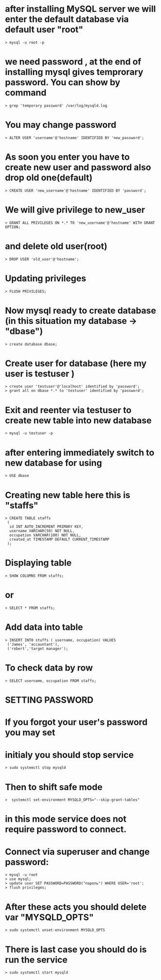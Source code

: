 # after installing MySQL server we will enter the default database via default user "root"
    > mysql -u root -p 
# we need password , at the end of installing mysql gives temprorary password. You can show by command
    > grep 'temporary password' /var/log/mysqld.log
# You may change password 
    > ALTER USER 'username'@'hostname' IDENTIFIED BY 'new_password';    
#  As soon you enter you have to create new user and password also drop old one(default)
    > CREATE USER 'new_username'@'hostname' IDENTIFIED BY 'password';
# We will give privilege to new_user     
    > GRANT ALL PRIVILEGES ON *.* TO 'new_username'@'hostname' WITH GRANT OPTION;
# and delete old user(root)
    > DROP USER 'old_user'@'hostname';
# Updating privileges 
    > FLUSH PRIVILEGES;
# Now mysql ready to create database (in this situation my database -> "dbase")
    > create database dbase;
# Create user for database (here my user is testuser ) 
    > create user 'testuser'@'localhost' identified by 'password';
    > grant all on dbase *.* to 'testuser' identified by 'password';
# Exit and reenter via testuser to create new table into new database
    > mysql -u testuser -p
# after entering immediately switch to new database for using 
    > USE dbase
# Creating new table here this is "staffs" 
    > CREATE TABLE staffs 
     (
      id INT AUTO_INCREMENT PRIMARY KEY,
      username VARCHAR(50) NOT NULL,
      occupation VARCHAR(100) NOT NULL,
      created_at TIMESTAMP DEFAULT CURRENT_TIMESTAMP
     );     
# Displaying table 
    > SHOW COLUMNS FROM staffs;
# or 
    > SELECT * FROM staffs;
# Add data into table 
    > INSERT INTO stuffs ( username, occupation) VALUES
     ('James', 'accauntant'),
     ('robert','target manager');
# To check data by row
    > SELECT username, occupation FROM staffs;
# SETTING PASSWORD
                    
# If you forgot your user's password you may set
# initialy you should stop service
    > sudo systemctl stop mysqld
# Then to shift safe mode    
    >  systemctl set-environment MYSQLD_OPTS="--skip-grant-tables"
# in this mode service does not require password to connect.
# Connect via superuser and change password:
    > mysql -u root
    > use mysql;
    > update user SET PASSWORD=PASSWORD("пароль") WHERE USER='root';
    > flush privileges;
# After these acts you should delete var "MYSQLD_OPTS" 
    > sudo systemctl unset-environment MYSQLD_OPTS
# There is last case you should do is run the service 
    > sudo systemctl start mysqld


    
